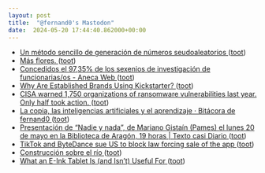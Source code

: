 ```yaml
---
layout: post
title:  "@fernand0's Mastodon"
date:  2024-05-20 17:44:40.862000+00:00
---
```

*  [Un método sencillo de generación de números seudoaleatorios ](http://fernand0.github.io//generador-numeros-aleatorios-cerebro) ([toot](https://mastodon.social/@fernand0/112474657971432160))
*  [Más flores. ](https://avecesunafoto.wordpress.com/2024/05/20/mas-flores-5) ([toot](https://mastodon.social/@fernand0/112474650310838428))
*  [Concedidos el 97,35% de los sexenios de investigación de funcionarias/os - Aneca Web ](https://www.aneca.es/web/guest/-/concedidos-el-97-35-de-los-sexenios-de-investigaci%C3%B3n-de-funcionarias/o) ([toot](https://mastodon.social/@fernand0/112474552237382216))
*  [Why Are Established Brands Using Kickstarter? ](https://lifehacker.com/tech/why-brands-using-kickstarte) ([toot](https://mastodon.social/@fernand0/112474303462374293))
*  [CISA warned 1,750 organizations of ransomware vulnerabilities last year. Only half took action. ](https://www.cybersecuritydive.com/news/cisa-ransomware-vulnerability-warnings/714951) ([toot](https://mastodon.social/@fernand0/112474030130403532))
*  [La copia, las inteligencias artificiales y el aprendizaje · Bitácora de fernand0 ](http://blog.elmundoesimperfecto.com/2024/05/20/trabajos-academicos-ia) ([toot](https://mastodon.social/@fernand0/112474021622027573))
*  [Presentación de “Nadie y nada”, de Mariano Gistaín (Pames) el lunes 20 de mayo en la Biblioteca de Aragón, 19 horas \| Texto casi Diario ](http://www.gistain.net/presentacion-de-%E2%80%9Cnadie-y-nada%E2%80%9D-de-mariano-gistain-pames-el-lunes-20-de-mayo-en-la-biblioteca-de-aragon-19-horas) ([toot](https://mastodon.social/@fernand0/112473891359929979))
*  [TikTok and ByteDance sue US to block law forcing sale of the app ](https://www.theguardian.com/technology/article/2024/may/07/tiktok-sues-us-ba) ([toot](https://mastodon.social/@fernand0/112473724803989698))
*  [Construcción sobre el río ](https://www.flickr.com/photos/fernand0/53715654649) ([toot](https://mastodon.social/@fernand0/112473667953281247))
*  [What an E-Ink Tablet Is (and Isn’t) Useful For ](https://lifehacker.com/tech/what-an-e-ink-tablet-is-and-isnt-useful-fo) ([toot](https://mastodon.social/@fernand0/112473466986538987))
